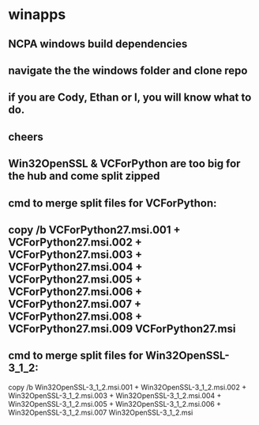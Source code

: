 # winapps
NCPA windows build dependencies 
-------------------------------
navigate the the windows folder and clone repo
-
if you are Cody, Ethan or I, you will know what to do.
-
cheers
-
Win32OpenSSL & VCForPython are too big for the hub and come split zipped
-

cmd to merge split files for VCForPython:
---------------------
copy /b VCForPython27.msi.001 + VCForPython27.msi.002 + VCForPython27.msi.003 + VCForPython27.msi.004 + VCForPython27.msi.005 + VCForPython27.msi.006 + VCForPython27.msi.007 + VCForPython27.msi.008 + VCForPython27.msi.009 VCForPython27.msi
-------

cmd to merge split files for Win32OpenSSL-3_1_2:
--------------------------------------------------
copy /b Win32OpenSSL-3_1_2.msi.001 + Win32OpenSSL-3_1_2.msi.002 + Win32OpenSSL-3_1_2.msi.003 + Win32OpenSSL-3_1_2.msi.004 + Win32OpenSSL-3_1_2.msi.005 + Win32OpenSSL-3_1_2.msi.006 + Win32OpenSSL-3_1_2.msi.007 Win32OpenSSL-3_1_2.msi




